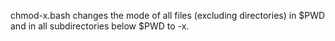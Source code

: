 chmod-x.bash changes the mode of all files (excluding directories) in $PWD and in all subdirectories below $PWD to -x. 
